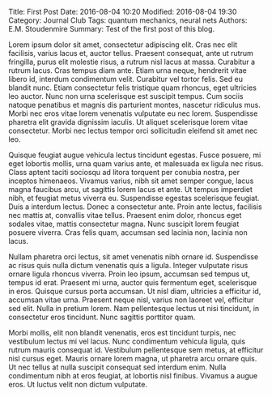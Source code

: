 Title: First Post
Date: 2016-08-04 10:20
Modified: 2016-08-04 19:30
Category: Journal Club
Tags: quantum mechanics, neural nets
Authors: E.M. Stoudenmire
Summary: Test of the first post of this blog.

Lorem ipsum dolor sit amet, consectetur adipiscing elit. Cras nec elit facilisis, varius lacus et, auctor tellus. Praesent consequat, ante ut rutrum fringilla, purus elit molestie risus, a rutrum nisl lacus at massa. Curabitur a rutrum lacus. Cras tempus diam ante. Etiam urna neque, hendrerit vitae libero id, interdum condimentum velit. Curabitur vel tortor felis. Sed eu blandit nunc. Etiam consectetur felis tristique quam rhoncus, eget ultricies leo auctor. Nunc non urna scelerisque est suscipit tempus. Cum sociis natoque penatibus et magnis dis parturient montes, nascetur ridiculus mus. Morbi nec eros vitae lorem venenatis vulputate eu nec lorem. Suspendisse pharetra elit gravida dignissim iaculis. Ut aliquet scelerisque lorem vitae consectetur. Morbi nec lectus tempor orci sollicitudin eleifend sit amet nec leo.

Quisque feugiat augue vehicula lectus tincidunt egestas. Fusce posuere, mi eget lobortis mollis, urna quam varius ante, et malesuada ex ligula nec risus. Class aptent taciti sociosqu ad litora torquent per conubia nostra, per inceptos himenaeos. Vivamus varius, nibh sit amet semper congue, lacus magna faucibus arcu, ut sagittis lorem lacus et ante. Ut tempus imperdiet nibh, et feugiat metus viverra eu. Suspendisse egestas scelerisque feugiat. Duis a interdum lectus. Donec a consectetur ante. Proin ante lectus, facilisis nec mattis at, convallis vitae tellus. Praesent enim dolor, rhoncus eget sodales vitae, mattis consectetur magna. Nunc suscipit lorem feugiat posuere viverra. Cras felis quam, accumsan sed lacinia non, lacinia non lacus.

Nullam pharetra orci lectus, sit amet venenatis nibh ornare id. Suspendisse ac risus quis nulla dictum venenatis quis a ligula. Integer vulputate risus ornare ligula rhoncus viverra. Proin leo ipsum, accumsan sed tempus ut, tempus id erat. Praesent mi urna, auctor quis fermentum eget, scelerisque in eros. Quisque cursus porta accumsan. Ut nisl diam, ultricies a efficitur id, accumsan vitae urna. Praesent neque nisl, varius non laoreet vel, efficitur sed elit. Nulla in pretium lorem. Nam pellentesque lectus ut nisi tincidunt, in consectetur eros tincidunt. Nunc sagittis porttitor quam.

Morbi mollis, elit non blandit venenatis, eros est tincidunt turpis, nec vestibulum lectus mi vel lacus. Nunc condimentum vehicula ligula, quis rutrum mauris consequat id. Vestibulum pellentesque sem metus, at efficitur nisl cursus eget. Mauris ornare lorem magna, ut pharetra arcu ornare quis. Ut nec tellus at nulla suscipit consequat sed interdum enim. Nulla condimentum nibh at eros feugiat, at lobortis nisl finibus. Vivamus a augue eros. Ut luctus velit non dictum vulputate.

